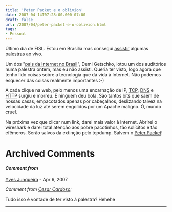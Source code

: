 ```yaml
---
title: 'Peter Packet e o oblivion'
date: 2007-04-14T07:28:00.000-07:00
draft: false
url: /2007/04/peter-packet-e-o-oblivion.html
tags: 
- Pessoal
---
```


Último dia de FISL. Estou em Brasília mas consegui [assistir](http://stream.softwarelivre.org:5000/) algumas [palestras](http://fisl.softwarelivre.org/8.0/papers/pub/) ao vivo.  
  
Um dos "[pais da Internet no Brasil](http://fisl.softwarelivre.org/8.0/www/?q=pt-BR/node/253)", Demi Getschko, lotou um dos auditórios numa palestra ontem, mas eu não assisti. Queria ter visto, logo agora que tenho lido coisas sobre a tecnologia que dá vida à Internet. Não podemos esquecer das coisas realmente importantes :-)  
  
A cada clique na web, pelo menos uma encarnação de IP, [TCP](http://www.cisco.com/web/about/ac123/ac147/ac174/ac196/about_cisco_ipj_archive_article09186a00800c8417.html), [DNS](http://www.cisco.com/web/about/ac123/ac147/archived_issues/ipj_10-1/ipj_10-1.pdf "DNS Infrastructure") e [HTTP](http://www.freesoft.org/CIE/RFC/2068/) surgiu e morreu. E ninguém deu bola. São tantos bits que saem de nossas casas, empacotados apenas por cabeçalhos, deslizando talvez na velocidade da luz até serem engolidos por um Apache maligno. Ó, mundo cruel.  
  
Na próxima vez que clicar num link, darei mais valor à Internet. Abrirei o wireshark e darei total atenção aos pobre pacotinhos, tão solícitos e tão efêmeros. Serão salvos da extinção pelo tcpdump. Salvem o [Peter Packet](http://www.jengajam.com/r/Cisco-Packet)!
# Archived Comments

#### _Comment from_
[Yves Junqueira](https://www.blogger.com/profile/00104361785049371212 "noreply@blogger.com") - <time datetime="2007-04-14T12:32:00.000-07:00">Apr 6, 2007</time>

_Comment from [Cesar Cardoso](http://fudeblog.zyakannazio.eti.br):_  
  
Tudo isso é vontade de ter visto à palestra? Hehehe
<hr />
